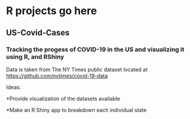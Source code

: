 # R projects go here

## US-Covid-Cases
### Tracking the progess of COVID-19 in the US and visualizing it using R, and RShiny
Data is taken from The NY Times public dataset located at https://github.com/nytimes/covid-19-data

Ideas: 

*Provide visualization of the datasets available
  
*Make an R Shiny app to breakdown each individual state
